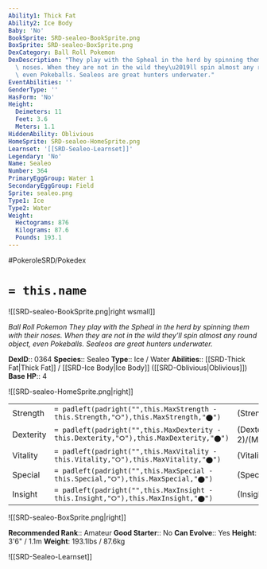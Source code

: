 ```yaml
---
Ability1: Thick Fat
Ability2: Ice Body
Baby: 'No'
BookSprite: SRD-sealeo-BookSprite.png
BoxSprite: SRD-sealeo-BoxSprite.png
DexCategory: Ball Roll Pokemon
DexDescription: "They play with the Spheal in the herd by spinning them with their\
  \ noses. When they are not in the wild they\u2019ll spin almost any round object,\
  \ even Pokeballs. Sealeos are great hunters underwater."
EventAbilities: ''
GenderType: ''
HasForm: 'No'
Height:
  Deimeters: 11
  Feet: 3.6
  Meters: 1.1
HiddenAbility: Oblivious
HomeSprite: SRD-sealeo-HomeSprite.png
Learnset: '[[SRD-Sealeo-Learnset]]'
Legendary: 'No'
Name: Sealeo
Number: 364
PrimaryEggGroup: Water 1
SecondaryEggGroup: Field
Sprite: sealeo.png
Type1: Ice
Type2: Water
Weight:
  Hectograms: 876
  Kilograms: 87.6
  Pounds: 193.1
---
```


#PokeroleSRD/Pokedex

# `= this.name`

![[SRD-sealeo-BookSprite.png|right wsmall]]

*Ball Roll Pokemon*
*They play with the Spheal in the herd by spinning them with their noses. When they are not in the wild they’ll spin almost any round object, even Pokeballs. Sealeos are great hunters underwater.*

**DexID**:: 0364
**Species**:: Sealeo
**Type**:: Ice / Water
**Abilities**:: [[SRD-Thick Fat|Thick Fat]] / [[SRD-Ice Body|Ice Body]] ([[SRD-Oblivious|Oblivious]])
**Base HP**:: 4

![[SRD-sealeo-HomeSprite.png|right]]

|           |                                                                                        |                                          |
| --------- | -------------------------------------------------------------------------------------- | ---------------------------------------- |
| Strength  | `= padleft(padright("",this.MaxStrength - this.Strength,"⭘"),this.MaxStrength,"⬤")`    | (Strength::2)/(MaxStrength::4)   |
| Dexterity | `= padleft(padright("",this.MaxDexterity - this.Dexterity,"⭘"),this.MaxDexterity,"⬤")` | (Dexterity:: 2)/(MaxDexterity::4) |
| Vitality  | `= padleft(padright("",this.MaxVitality - this.Vitality,"⭘"),this.MaxVitality,"⬤")`    | (Vitality::2)/(MaxVitality::5)   |
| Special   | `= padleft(padright("",this.MaxSpecial - this.Special,"⭘"),this.MaxSpecial,"⬤")`       | (Special::2)/(MaxSpecial::5)     |
| Insight   | `= padleft(padright("",this.MaxInsight - this.Insight,"⭘"),this.MaxInsight,"⬤")`       | (Insight::2)/(MaxInsight::5)     |

![[SRD-sealeo-BoxSprite.png|right]]

**Recommended Rank**:: Amateur
**Good Starter**:: No
**Can Evolve**:: Yes
**Height**: 3'6" / 1.1m
**Weight**: 193.1lbs / 87.6kg

![[SRD-Sealeo-Learnset]]